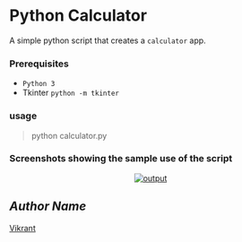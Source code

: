 # Python Calculator
A simple python script that creates a `calculator` app.
### Prerequisites
- `Python 3`
- Tkinter `python -m tkinter`
### usage
> python calculator.py
### Screenshots showing the sample use of the script
<p align="center">
  <a href="output.png"><img src="https://user-images.githubusercontent.com/85709371/151537615-f33cd6a3-740f-4f9d-85a5-fe2dad7469b8.png" alt="output"></a>
</p>

## *Author Name*
[Vikrant](https://github.com/vikrant-v28)
